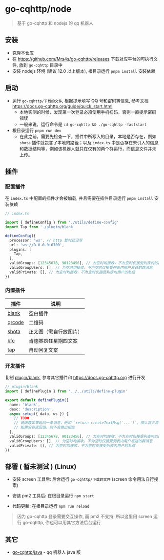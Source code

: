 # go-cqhttp/node

> 基于 go-cqhttp 和 nodejs 的 qq 机器人

## 安装

- 克隆本仓库
- 在 https://github.com/Mrs4s/go-cqhttp/releases 下载对应平台的可执行文件, 放到 `go-cqhttp` 目录中
- 安装 nodejs 环境 (建议 12.0 以上版本), 根目录运行 `pnpm install` 安装依赖

## 启动

- 运行 `go-cqhttp/下载的文件`, 根据提示填写 QQ 号和密码等信息, 参考文档 https://docs.go-cqhttp.org/guide/quick_start.html
  - 本地实测的时候，发现第一次登录必须使用手机扫码，否则一直提示密码错误
  - 一般来说，运行命令是 `cd go-cqhttp && ./go-cqhttp -faststart`
- 根目录运行 `pnpm run dev`
  - 在此之前，需要先检查一下，插件中所写入的目录，本地是否存在，例如 `shota` 插件就包含了本地的路径；以及 `index.ts` 中是否存在未引入的信息和数据结构等，例如该机器人就只在仅有的两个群运行，而信息文件并未上传。

## 插件

### 配置插件

在 `index.ts` 中配置的插件才会被加载, 并且需要在插件目录运行 `pnpm install` 安装依赖

```ts
// index.ts

import { defineConfig } from './utils/define-config'
import Tap from './plugin/blank'

defineConfig({
  processor: 'ws', // http 暂时还没写
  url: 'ws://0.0.0.0:6700',
  plugins: [
    Tap,
  ],
  validGroups: [12345678, 90123456], // 为空时均接收，不为空时仅接受列表内的群号
  validGroupUsers: [], // 为空时均接收，不为空时仅接受列表内用户发送的群消息
  validPrivate: [], // 为空时均接收，不为空时仅接受列表内用户的私信
})
```

### 内置插件

| 插件                      | 说明       |
| ------------------------- | ---------- |
| [blank](plugin/blank)     | 空白插件   |
| [qrcode](plugin/qrcode)   | 二维码     |
| [shota](plugin/shota)     | 正太图（需自行放图片）   |
| [kfc](plugin/kfc)     | 肯德基疯狂星期四文案   |
| [tap](plugin/tap)     |  自动回复文案  |

### 开发插件

复制 [plugin/blank](plugin/blank), 参考其它插件和 https://docs.go-cqhttp.org 进行开发

```ts
// plugin/blank
import { definePlugin } from '../../utils/define-plugin'

export default definePlugin({
  name: 'blank',
  desc: 'description',
  async setup({ data, ws }) {
    // TODO
    // 该函数如果返回一条消息，例如 `return createTextMsg('...')`，那么将会自动将这条消息发送出去
    // 如果没有返回值，则不会做出相应
  },
  validGroups: [12345678, 90123456], // 为空时均接收，不为空时仅接受列表内的群号
  validGroupUsers: [], // 为空时均接收，不为空时仅接受列表内用户发送的群消息
  validPrivate: [], // 为空时均接收，不为空时仅接受列表内用户的私信
})
```

## 部署 ( 暂未测试 ) (Linux)

- 安装 screen 工具后: 后台运行 `go-cqhttp/下载的文件` (screen 命令用法自行搜索)

- 安装 pm2 工具后: 在根目录运行 `npm start`

- 代码更新: 在根目录运行 `npm run reload`

> 因为 go-cqhttp 登录需要交互操作, 而 pm2 不支持, 所以这里用 screen 运行 go-cqhttp, 你也可以用其它方法后台运行

## 其它

- [go-cqhttp/java](https://github.com/go-cqhttp/java) - qq 机器人 java 版

